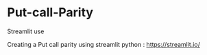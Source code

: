 # Put-call-Parity
Streamlit use 

Creating a Put call parity using streamlit python : https://streamlit.io/
